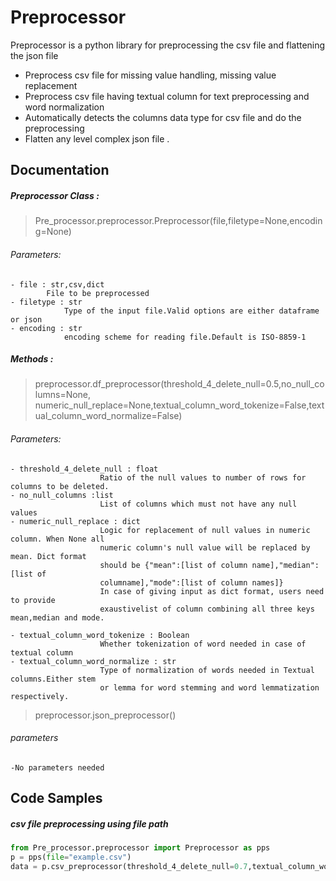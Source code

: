 # Preprocessor

Preprocessor is a python library for preprocessing the csv file and flattening the json file

  - Preprocess csv file for missing value handling, missing value replacement 
  - Preprocess csv file having textual column for text preprocessing and word normalization
  - Automatically detects the columns data type for csv file and do the preprocessing
  - Flatten any level complex json file .



## Documentation

##### Preprocessor Class :
>Pre_processor.preprocessor.Preprocessor(file,filetype=None,encoding=None)
###### Parameters:
    - file : str,csv,dict
            File to be preprocessed
    - filetype : str
                Type of the input file.Valid options are either dataframe or json
    - encoding : str
                encoding scheme for reading file.Default is ISO-8859-1
##### Methods :
>preprocessor.df_preprocessor(threshold_4_delete_null=0.5,no_null_columns=None,
numeric_null_replace=None,textual_column_word_tokenize=False,textual_column_word_normalize=False)
###### Parameters:
    - threshold_4_delete_null : float
                        Ratio of the null values to number of rows for columns to be deleted.
    - no_null_columns :list
                        List of columns which must not have any null values
    - numeric_null_replace : dict 
                        Logic for replacement of null values in numeric column. When None all
                        numeric column's null value will be replaced by mean. Dict format 
                        should be {"mean":[list of column name],"median":[list of 
                        columname],"mode":[list of column names]}
                        In case of giving input as dict format, users need to provide 
                        exaustivelist of column combining all three keys mean,median and mode.
    
    - textual_column_word_tokenize : Boolean
                        Whether tokenization of word needed in case of textual column
    - textual_column_word_normalize : str
                        Type of normalization of words needed in Textual columns.Either stem 
                        or lemma for word stemming and word lemmatization respectively.



>preprocessor.json_preprocessor()
###### parameters
    -No parameters needed

## Code Samples
##### csv file preprocessing using file path
```python
from Pre_processor.preprocessor import Preprocessor as pps
p = pps(file="example.csv")
data = p.csv_preprocessor(threshold_4_delete_null=0.7,textual_column_word_tokenize=True)
```
